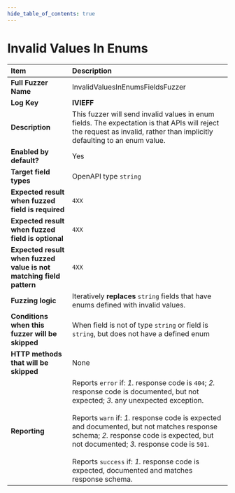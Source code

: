 ```yaml
--- 
hide_table_of_contents: true
---
```


# Invalid Values In Enums

| Item                                                                | Description                                                                                                                                                                                                                                                                                                                                                                                                                                 |
|:--------------------------------------------------------------------|:--------------------------------------------------------------------------------------------------------------------------------------------------------------------------------------------------------------------------------------------------------------------------------------------------------------------------------------------------------------------------------------------------------------------------------------------|
| **Full Fuzzer Name**                                                | InvalidValuesInEnumsFieldsFuzzer                                                                                                                                                                                                                                                                                                                                                                                                            |
| **Log Key**                                                         | **IVIEFF**                                                                                                                                                                                                                                                                                                                                                                                                                                  |
| **Description**                                                     | This fuzzer will send invalid values in enum fields. The expectation is that APIs will reject the request as invalid, rather than implicitly defaulting to an enum value.                                                                                                                                                                                                                                                                   |
| **Enabled by default?**                                             | Yes                                                                                                                                                                                                                                                                                                                                                                                                                                         |
| **Target field types**                                              | OpenAPI type `string`                                                                                                                                                                                                                                                                                                                                                                                                                       |
| **Expected result when fuzzed field is required**                   | `4XX`                                                                                                                                                                                                                                                                                                                                                                                                                                       |
| **Expected result when fuzzed field is optional**                   | `4XX`                                                                                                                                                                                                                                                                                                                                                                                                                                       |
| **Expected result when fuzzed value is not matching field pattern** | `4XX`                                                                                                                                                                                                                                                                                                                                                                                                                                       |
| **Fuzzing logic**                                                   | Iteratively **replaces** `string` fields that have enums defined with invalid values.                                                                                                                                                                                                                                                                                                                                                       |
| **Conditions when this fuzzer will be skipped**                     | When field is not of type `string` or field is `string`, but does not have a defined enum                                                                                                                                                                                                                                                                                                                                                   |
| **HTTP methods that will be skipped**                               | None                                                                                                                                                                                                                                                                                                                                                                                                                                        |
| **Reporting**                                                       | Reports `error` if: *1.* response code is `404`; *2.* response code is documented, but not expected; *3.* any unexpected exception. <br/><br/> Reports `warn` if: *1.* response code is expected and documented, but not matches response schema; *2.* response code is expected, but not documented; *3.* response code is `501`. <br/><br/> Reports `success` if: *1.* response code is expected, documented and matches response schema. | 
